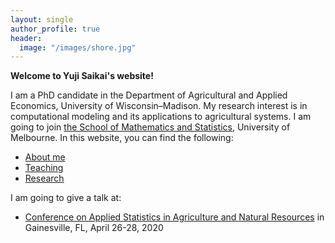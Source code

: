 ```yaml
---
layout: single
author_profile: true
header:
  image: "/images/shore.jpg"
---
```


**Welcome to Yuji Saikai's website!**

I am a PhD candidate in the Department of Agricultural and Applied Economics, University of Wisconsin–Madison. My research interest is in computational modeling and its applications to agricultural systems. I am going to join [the School of Mathematics and Statistics](https://ms.unimelb.edu.au), University of Melbourne. In this website, you can find the following:
- [About me](/about/)
- [Teaching](/teaching/)
- [Research](/research/)


I am going to give a talk at:
- [Conference on Applied Statistics in Agriculture and Natural Resources](https://conference.ifas.ufl.edu/applied-stats/) in Gainesville, FL, April 26-28, 2020
